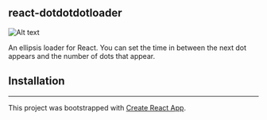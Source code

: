 ## react-dotdotdotloader

![Alt text](https://image.ibb.co/ew7qr5/in2.gif "Ellipsis Loader")

An ellipsis loader for React. You can set the time in between the next dot appears and the number of dots that appear.


## Installation
-------------------------
This project was bootstrapped with [Create React App](https://github.com/facebookincubator/create-react-app).

